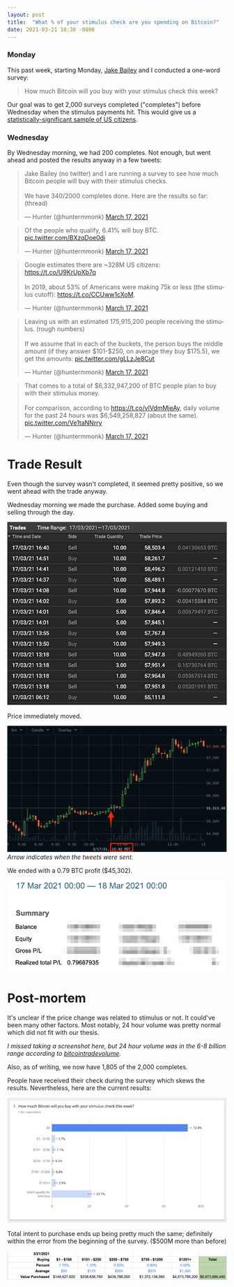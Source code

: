 ```yaml
---
layout: post
title:  "What % of your stimulus check are you spending on Bitcoin?"
date: 2021-03-21 18:30 -0800
---
```


### Monday
This past week, starting Monday, [Jake Bailey](https://www.linkedin.com/in/jakebaileyentrepreneur/) and I conducted a one-word survey:

> How much Bitcoin will you buy with your stimulus check this week?

Our goal was to get 2,000 surveys completed ("completes") before Wednesday when the stimulus payments hit. This would give us a [statistically-significant sample of US citizens](https://www.scientificamerican.com/article/howcan-a-poll-of-only-100/).

### Wednesday
By Wednesday morning, we had 200 completes. Not enough, but went ahead and posted the results anyway in a few tweets:

<blockquote class="twitter-tweet" data-conversation="none"><p lang="en" dir="ltr">Jake Bailey (no twitter) and I are running a survey to see how much Bitcoin people will buy with their stimulus checks.<br><br>We have 340/2000 completes done. Here are the results so far: (thread)</p>&mdash; Hunter (@huntermmonk) <a href="https://twitter.com/huntermmonk/status/1372241376696356865?ref_src=twsrc%5Etfw">March 17, 2021</a></blockquote> <script async src="https://platform.twitter.com/widgets.js" charset="utf-8"></script>

<blockquote class="twitter-tweet" data-conversation="none"><p lang="en" dir="ltr">Of the people who qualify, 6.41% will buy BTC. <a href="https://t.co/BXzqDoe0di">pic.twitter.com/BXzqDoe0di</a></p>&mdash; Hunter (@huntermmonk) <a href="https://twitter.com/huntermmonk/status/1372243081957797888?ref_src=twsrc%5Etfw">March 17, 2021</a></blockquote> <script async src="https://platform.twitter.com/widgets.js" charset="utf-8"></script>

<blockquote class="twitter-tweet" data-conversation="none"><p lang="en" dir="ltr">Google estimates there are ~328M US citizens: <a href="https://t.co/U9KrUpXb7q">https://t.co/U9KrUpXb7q</a><br><br>In 2019, about 53% of Americans were making 75k or less (the stimulus cutoff): <a href="https://t.co/CCUww1cXoM">https://t.co/CCUww1cXoM</a>.</p>&mdash; Hunter (@huntermmonk) <a href="https://twitter.com/huntermmonk/status/1372243516210913282?ref_src=twsrc%5Etfw">March 17, 2021</a></blockquote> <script async src="https://platform.twitter.com/widgets.js" charset="utf-8"></script>

<blockquote class="twitter-tweet" data-conversation="none"><p lang="en" dir="ltr">Leaving us with an estimated 175,915,200 people receiving the stimulus. (rough numbers)<br><br>If we assume that in each of the buckets, the person buys the middle amount (if they answer $101-$250, on average they buy $175.5), we get the amounts: <a href="https://t.co/gLLzJe8Cut">pic.twitter.com/gLLzJe8Cut</a></p>&mdash; Hunter (@huntermmonk) <a href="https://twitter.com/huntermmonk/status/1372244100766867456?ref_src=twsrc%5Etfw">March 17, 2021</a></blockquote> <script async src="https://platform.twitter.com/widgets.js" charset="utf-8"></script>

<blockquote class="twitter-tweet" data-conversation="none"><p lang="en" dir="ltr">That comes to a total of $6,332,947,200 of BTC people plan to buy with their stimulus money.<br><br>For comparison, according to <a href="https://t.co/vlVdmMjeAy">https://t.co/vlVdmMjeAy</a>, daily volume for the past 24 hours was $6,549,258,827 (about the same). <a href="https://t.co/Ve1taNNrry">pic.twitter.com/Ve1taNNrry</a></p>&mdash; Hunter (@huntermmonk) <a href="https://twitter.com/huntermmonk/status/1372244588098809856?ref_src=twsrc%5Etfw">March 17, 2021</a></blockquote> <script async src="https://platform.twitter.com/widgets.js" charset="utf-8"></script>

# Trade Result
Even though the survey wasn't completed, it seemed pretty positive, so we went ahead with the trade anyway. 

Wednesday morning we made the purchase. Added some buying and selling through the day.

![trades](/img/survey/trades.png)

Price immediately moved.

![price](/img/survey/price.png)
_Arrow indicates when the tweets were sent._

We ended with a 0.79 BTC profit ($45,302).

![profit](/img/survey/pandl.png)

# Post-mortem
It's unclear if the price change was related to stimulus or not. It could've been many other factors. Most notably, 24 hour volume was pretty normal which did not fit with our thesis.

_I missed taking a screenshot here, but 24 hour volume was in the 6-8 billion range according to [bitcointradevolume](https://www.bitcointradevolume.com/)._

Also, as of writing, we now have 1,805 of the 2,000 completes.

People have received their check during the survey which skews the results. Nevertheless, here are the current results:

![Survey results as of 3/21](/img/survey/results.png)

Total intent to purchase ends up being pretty much the same; definitely within the error from the beginning of the survey. ($500M more than before)

![Survey results as of 3/21](/img/survey/updated-purchases.png)

